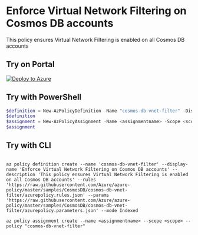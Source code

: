 # Enforce Virtual Network Filtering on Cosmos DB accounts

This policy ensures Virtual Network Filtering is enabled on all Cosmos DB accounts

## Try on Portal

[![Deploy to Azure](http://azuredeploy.net/deploybutton.png)](https://portal.azure.com/#blade/Microsoft_Azure_Policy/CreatePolicyDefinitionBlade/uri/https%3A%2F%2Fraw.githubusercontent.com%2FAzure%2Fazure-policy%2Fmaster%2Fsamples%2FCosmosDB%2Fcosmos-db-vnet-filter%2Fazurepolicy.json)

## Try with PowerShell

````powershell
$definition = New-AzPolicyDefinition -Name "cosmos-db-vnet-filter" -DisplayName "Enforce Virtual Network Filtering on Cosmos DB accounts" -description "This policy ensures Virtual Network Filtering is enabled on all Cosmos DB accounts" -Policy 'https://raw.githubusercontent.com/Azure/azure-policy/master/samples/CosmosDB/cosmos-db-vnet-filter/azurepolicy.rules.json' -Parameter 'https://raw.githubusercontent.com/Azure/azure-policy/master/samples/CosmosDB/cosmos-db-vnet-filter/azurepolicy.parameters.json' -Mode Indexed
$definition
$assignment = New-AzPolicyAssignment -Name <assignmentname> -Scope <scope> -PolicyDefinition $definition
$assignment
````

## Try with CLI

````cli

az policy definition create --name 'cosmos-db-vnet-filter' --display-name 'Enforce Virtual Network Filtering on Cosmos DB accounts' --description 'This policy ensures Virtual Network Filtering is enabled on all Cosmos DB accounts' --rules 'https://raw.githubusercontent.com/Azure/azure-policy/master/samples/CosmosDB/cosmos-db-vnet-filter/azurepolicy.rules.json' --params 'https://raw.githubusercontent.com/Azure/azure-policy/master/samples/CosmosDB/cosmos-db-vnet-filter/azurepolicy.parameters.json' --mode Indexed

az policy assignment create --name <assignmentname> --scope <scope> --policy "cosmos-db-vnet-filter" 

````

